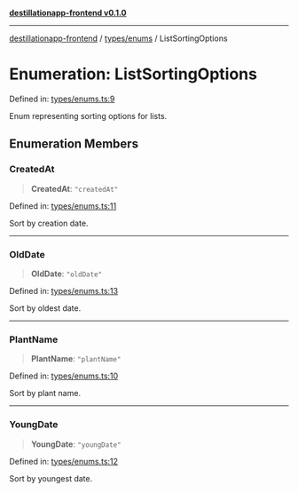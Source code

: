 [**destillationapp-frontend v0.1.0**](../../../README.md)

***

[destillationapp-frontend](../../../modules.md) / [types/enums](../README.md) / ListSortingOptions

# Enumeration: ListSortingOptions

Defined in: [types/enums.ts:9](https://github.com/DestillApp/main/blob/ec2df52a50a22efb35f12a0243274f6d03fbca52/frontend/src/types/enums.ts#L9)

Enum representing sorting options for lists.

## Enumeration Members

### CreatedAt

> **CreatedAt**: `"createdAt"`

Defined in: [types/enums.ts:11](https://github.com/DestillApp/main/blob/ec2df52a50a22efb35f12a0243274f6d03fbca52/frontend/src/types/enums.ts#L11)

Sort by creation date.

***

### OldDate

> **OldDate**: `"oldDate"`

Defined in: [types/enums.ts:13](https://github.com/DestillApp/main/blob/ec2df52a50a22efb35f12a0243274f6d03fbca52/frontend/src/types/enums.ts#L13)

Sort by oldest date.

***

### PlantName

> **PlantName**: `"plantName"`

Defined in: [types/enums.ts:10](https://github.com/DestillApp/main/blob/ec2df52a50a22efb35f12a0243274f6d03fbca52/frontend/src/types/enums.ts#L10)

Sort by plant name.

***

### YoungDate

> **YoungDate**: `"youngDate"`

Defined in: [types/enums.ts:12](https://github.com/DestillApp/main/blob/ec2df52a50a22efb35f12a0243274f6d03fbca52/frontend/src/types/enums.ts#L12)

Sort by youngest date.
